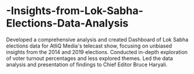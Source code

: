 # -Insights-from-Lok-Sabha-Elections-Data-Analysis
Developed a comprehensive analysis and created Dashboard of Lok Sabha elections data for AtliQ Media's telecast show, focusing on unbiased insights from the 2014 and 2019 elections. Conducted in-depth exploration of voter turnout percentages and less explored themes. Led the data analysis and presentation of findings to Chief Editor Bruce Haryali.
